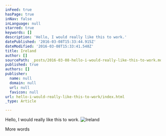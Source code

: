 ```yaml
---
inFeed: true
hasPage: true
inNav: false
inLanguage: null
starred: true
keywords: []
description: 'Hello, I would really like this to work.'
datePublished: '2016-03-08T15:33:44.915Z'
dateModified: '2016-03-08T15:33:41.548Z'
title: Ireland
author: []
sourcePath: _posts/2016-03-08-hello-i-would-really-like-this-to-work.md
published: true
authors: []
publisher:
  name: null
  domain: null
  url: null
  favicon: null
url: hello-i-would-really-like-this-to-work/index.html
_type: Article

---
```

Hello, I would really like this to work.
![Ireland](https://s3-us-west-2.amazonaws.com/the-grid-img/p/e2aa91d48af8f1076ecc3bc593d408c1651ba959.jpg)

More words